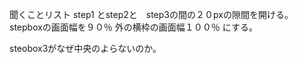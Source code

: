 聞くことリスト
step1 とstep2と　step3の間の２０pxの隙間を開ける。
stepboxの画面幅を９０％
外の横枠の画面幅１００％
にする。

steobox3がなぜ中央のよらないのか。

